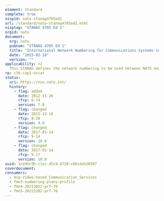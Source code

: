 ```yaml
---
element: Standard
complete: true
nispid: nato-stanag4705ed1
url: /standard/nato-stanag4705ed1.html
nisptag: "STANAG 4705 Ed 1"
orgid: nato
document:
  org: nato
  pubnum: "STANAG 4705 Ed 1"
  title: "International Network Numbering for Communications Systems in use in NATO"
  date: "2015-02-18"
  version: ""
applicability: >2
  This STANAG defines the network numbering to be used between NATO and national defence communications systems between all levels (strategic down to tactical levels). It supersedes STANAG 4214.
rp: c3b-cap1-nscat
status:
  uri: https://nso.nato.int/
  history: 
    - flag: added
      date: 2012-11-26
      rfcp: 6-74
      version: 7.0
    - flag: changed
      date: 2015-12-16
      rfcp: 8-28
      version: 9.0
    - flag: changed
      date: 2017-01-14
      rfcp: 9-14
      version: 10.0
    - flag: changed
      date: 2017-01-14
      rfcp: 9-17
      version: 10.0
uuid: 1ce95c9b-c1ec-45c9-8730-c66cda526507
coverdocument:
consumers:
  - bsp-Video-based_Communication_Services
  - fmn3-numbering-plans-profile
  - fmn4-20211022-prf-70
  - fmn5-20221202-prf-70
---
```

